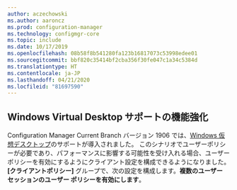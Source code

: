 ```yaml
---
author: aczechowski
ms.author: aaroncz
ms.prod: configuration-manager
ms.technology: configmgr-core
ms.topic: include
ms.date: 10/17/2019
ms.openlocfilehash: 08b58f8b541280fa123b16817073c53998edee01
ms.sourcegitcommit: bbf820c35414bf2cba356f30fe047c1a34c5384d
ms.translationtype: HT
ms.contentlocale: ja-JP
ms.lasthandoff: 04/21/2020
ms.locfileid: "81697590"
---
```

## <a name="improvements-to-windows-virtual-desktop-support"></a><a name="bkmk_wvd"></a> Windows Virtual Desktop サポートの機能強化

<!--4737447-->

Configuration Manager Current Branch バージョン 1906 では、[Windows 仮想デスクトップ](../../../../plan-design/configs/supported-operating-systems-for-clients-and-devices.md#windows-virtual-desktop)のサポートが導入されました。 このシナリオでユーザーポリシーが必要であり、パフォーマンスに影響する可能性を受け入れる場合、ユーザーポリシーを有効にするようにクライアント設定を構成できるようになりました。 **[クライアントポリシー]** グループで、次の設定を構成します。**複数のユーザー セッションのユーザー ポリシーを有効にします**。
